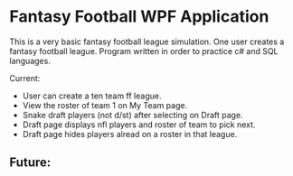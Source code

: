 # Fantasy Football WPF Application

This is a very basic fantasy football league simulation. One user creates a fantasy football league. Program written in order to practice c# and SQL languages.

Current: 
- User can create a ten team ff league.
- View the roster of team 1 on My Team page.
- Snake draft players (not d/st) after selecting on Draft page.
- Draft page displays nfl players and roster of team to pick next.
- Draft page hides players alread on a roster in that league.

Future:
- 